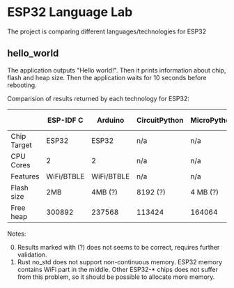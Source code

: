 # ESP32 Language Lab

The project is comparing different languages/technologies for ESP32

## hello_world

The application outputs "Hello world!". Then it prints information about chip, flash and heap size.
Then the application waits for 10 seconds before rebooting.

Comparision of results returned by each technology for ESP32:

|             | ESP-IDF C  | Arduino    | CircuitPython | MicroPython | Rust no_std | Rust std | Toit |
|-------------|------------|------------|---------------|-------------|-------------|----------|------|
| Chip Target | ESP32      | ESP32      | n/a           | n/a         | n/a         |          | n/a  |
| CPU Cores   | 2          | 2          | n/a           | n/a         | n/a         |          | n/a  |
| Features    | WiFi/BTBLE | WiFi/BTBLE | n/a           | n/a         | n/a         |          | n/a  |
| Flash size  | 2MB        | 4MB (?)    | 8192 (?)      | 4 MB (?)    | n/a         |          | n/a  |
| Free heap   | 300892     | 237568     | 113424        | 164064      | 179200 (1.) |          | n/a  |

Notes:

0. Results marked with (?) does not seems to be correct, requires further validation.
1. Rust no_std does not support non-continuous memory. ESP32 memory contains WiFi part in the middle.
Other ESP32-* chips does not suffer from this problem, so it should be possible to allocate more memory.
